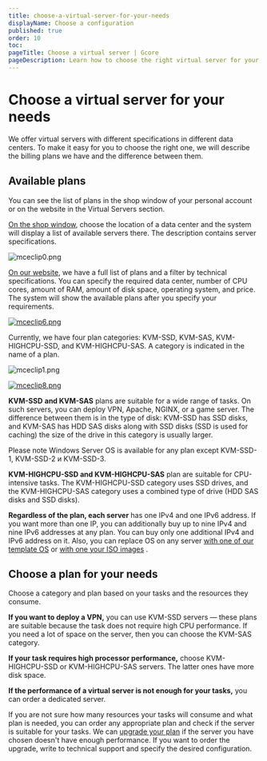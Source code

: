 ```yaml
---
title: choose-a-virtual-server-for-your-needs
displayName: Choose a configuration
published: true
order: 10
toc:
pageTitle: Choose a virtual server | Gcore
pageDescription: Learn how to choose the right virtual server for your needs. Compare plans, specifications, and performance levels. 
---
```

# Choose a virtual server for your needs

We offer virtual servers with different specifications in different data centers. To make it easy for you to choose the right one, we will describe the billing plans we have and the difference between them.

## Available plans

You can see the list of plans in the shop window of your personal account or on the website in the Virtual Servers section.

<a href="https://hosting.gcore.com/billmgr" target="_blank">On the shop window</a>, choose the location of a data center and the system will display a list of available servers there. The description contains server specifications.

<img src="https://assets.gcore.pro/docs/hosting/virtual-servers/before-purchase/choose-a-virtual-server-for-your-needs/13261707578641.png" alt="mceclip0.png">

<a href="https://gcore.com/hosting/vds" target="_blank">On our website</a>, we have a full list of plans and a filter by technical specifications. You can specify the required data center, number of CPU cores, amount of RAM, amount of disk space, operating system, and price. The system will show the available plans after you specify your requirements.

[<img src="https://assets.gcore.pro/docs/hosting/virtual-servers/before-purchase/choose-a-virtual-server-for-your-needs/mceclip6.png" alt="mceclip6.png">](https://assets.gcore.pro/docs/hosting/virtual-servers/before-purchase/choose-a-virtual-server-for-your-needs/mceclip6.png)

Currently, we have four plan categories: KVM-SSD, KVM-SAS, KVM-HIGHCPU-SSD, and KVM-HIGHCPU-SAS. A category is indicated in the name of a plan.

<img src="https://assets.gcore.pro/docs/hosting/virtual-servers/before-purchase/choose-a-virtual-server-for-your-needs/13261722905233.png" alt="mceclip1.png">

[<img src="https://assets.gcore.pro/docs/hosting/virtual-servers/before-purchase/choose-a-virtual-server-for-your-needs/mceclip8.png" alt="mceclip8.png">](https://assets.gcore.pro/docs/hosting/virtual-servers/before-purchase/choose-a-virtual-server-for-your-needs/mceclip8.png)

**KVM-SSD** **and KVM-SAS** plans are suitable for a wide range of tasks. On such servers, you can deploy VPN, Apache, NGINX, or a game server. The difference between them is in the type of disk: KVM-SSD has SSD disks, and KVM-SAS has HDD SAS disks along with SSD disks (SSD is used for caching) the size of the drive in this category is usually larger.

Please note Windows Server OS is available for any plan except KVM-SSD-1, KVM-SSD-2 и KVM-SSD-3.

**KVM-HIGHCPU-SSD and KVM-HIGHCPU-SAS** plan are suitable for CPU-intensive tasks. The KVM-HIGHCPU-SSD category uses SSD drives, and the KVM-HIGHCPU-SAS category uses a combined type of drive (HDD SAS disks and SSD disks).

**Regardless of the plan, each server** has one IPv4 and one IPv6 address. If you want more than one IP, you can additionally buy up to nine IPv4 and nine IPv6 addresses at any plan. You can buy only one additional IPv4 and IPv6 address on it. Also, you can replace OS on any server <a href="https://gcore.com/docs/hosting/virtual-servers/manage/operating-system/install-a-linux-os-from-a-template" target="_blank">with one of our template OS</a> or <a href="https://gcore.com/docs/hosting/virtual-servers/manage/operating-system/install-a-linux-os-from-your-iso-image" target="_blank">with one your ISO images</a> .

## Choose a plan for your needs

Choose a category and plan based on your tasks and the resources they consume.

**If you want to deploy a VPN,** you can use KVM-SSD servers — these plans are suitable because the task does not require high CPU performance. If you need a lot of space on the server, then you can choose the KVM-SAS category.

**If your task requires high processor performance,** choose KVM-HIGHCPU-SSD or KVM-HIGHCPU-SAS servers. The latter ones have more disk space.

**If the performance of a virtual server is not enough for your tasks,** you can order a dedicated server.

If you are not sure how many resources your tasks will consume and what plan is needed, you can order any appropriate plan and check if the server is suitable for your tasks. We can  <a href="https://gcore.com/docs/hosting/virtual-servers/upgrade-your-virtual-server" target="_blank">upgrade your plan</a> if the server you have chosen doesn't have enough performance. If you want to order the upgrade, write to technical support and specify the desired configuration.
